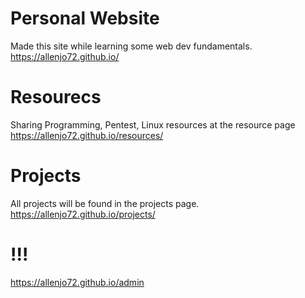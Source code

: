# Personal Website
Made this site while learning some web dev fundamentals. <br/> https://allenjo72.github.io/

# Resourecs
Sharing Programming, Pentest, Linux resources at the resource page <br/> https://allenjo72.github.io/resources/

# Projects
All projects will be found in the projects page. <br/> https://allenjo72.github.io/projects/

# !!!
https://allenjo72.github.io/admin
